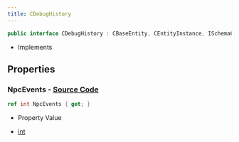 ```yaml
---
title: CDebugHistory
---
```


```csharp
public interface CDebugHistory : CBaseEntity, CEntityInstance, ISchemaClass<CEntityInstance>, ISchemaClass<CBaseEntity>, ISchemaClass<CDebugHistory>, ISchemaField, ISchemaClass, INativeHandle
```

- Implements

## Properties

### **NpcEvents** - [Source Code](https://github.com/swiftly-solution/swiftlys2/blob/main/managed/src/SwiftlyS2.Generated/Schemas/Interfaces/CDebugHistory.cs#L16)

```csharp
ref int NpcEvents { get; }
```

- Property Value

- [int](https://learn.microsoft.com/dotnet/api/system.int32)

